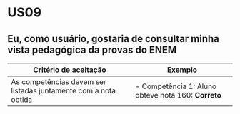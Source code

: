 # US09

## Eu, como usuário, gostaria de consultar minha vista pedagógica da provas do ENEM

| Critério de aceitação | Exemplo |
| --------------------- | ------- |
| As competências devem ser listadas juntamente com a nota obtida | - Competência 1: Aluno obteve nota 160: **Correto**         |

